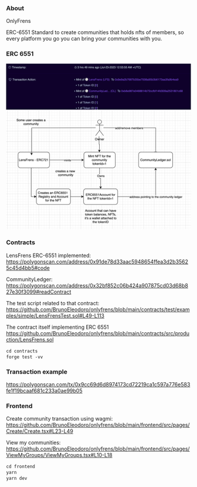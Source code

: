 ### About 

OnlyFrens 

ERC-6551 Standard to create communities that holds nfts of members, so every platform you go you can bring your communities with you.

### ERC 6551

<img src="docs/transaction.png">
<br/>
<img src="docs/diagram.png">

### Contracts

LensFrens ERC-6551 implemented: https://polygonscan.com/address/0x91de78d33aac5948654ffea3d2b35625c45d4bb5#code

CommunityLedger: https://polygonscan.com/address/0x32bf852c06b424a907875cd03d68b827e30f3099#readContract

The test script related to that contract:
https://github.com/BrunoEleodoro/onlyfrens/blob/main/contracts/test/examples/simple/LensFrensTest.sol#L49-L113

The contract itself implementing ERC 6551
https://github.com/BrunoEleodoro/onlyfrens/blob/main/contracts/src/production/LensFrens.sol

```
cd contracts
forge test -vv
```

### Transaction example
https://polygonscan.com/tx/0x9cc69d6d8974173cd72219ca1c597a776e583fe1f19bcaaf681c233a0ae99b05

### Frontend

Create community transaction using wagmi:
https://github.com/BrunoEleodoro/onlyfrens/blob/main/frontend/src/pages/Create/Create.tsx#L23-L49

View my communities: https://github.com/BrunoEleodoro/onlyfrens/blob/main/frontend/src/pages/ViewMyGroups/ViewMyGroups.tsx#L10-L18

```
cd frontend
yarn
yarn dev
```